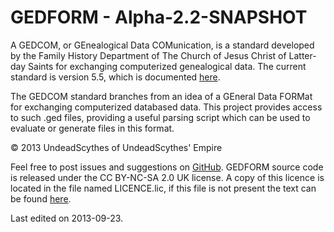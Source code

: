 # GEDFORM - Alpha-2.2-SNAPSHOT #

A GEDCOM, or GEnealogical Data COMunication, is a standard developed by the
Family History Department of The Church of Jesus Christ of Latter-day Saints for
exchanging computerized genealogical data. The current standard is version 5.5,
which is documented [here](https://devnet.familysearch.org/docs/gedcom/gedcom55.pdf).

The GEDCOM standard branches from an idea of a GEneral Data FORMat for
exchanging computerized databased data. This project provides access to such
.ged files, providing a useful parsing script which can be used to evaluate or
generate files in this format.

&copy; 2013 UndeadScythes of UndeadScythes' Empire

Feel free to post issues and suggestions on [GitHub](https://github.com/UndeadScythes/GEDFORM).
GEDFORM source code is released under the CC BY-NC-SA 2.0 UK license.
A copy of this licence is located in the file named LICENCE.lic, if this file is
not present the text can be found [here](http://creativecommons.org/licenses/by-nc-sa/2.0/uk/legalcode).

Last edited on 2013-09-23.

